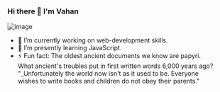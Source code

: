 ### Hi there 👋 I'm Vahan

<!--
**Gegardus/Gegardus** is a ✨ _special_ ✨ repository because its `README.md` (this file) appears on your GitHub profile.

Here are some ideas to get you started:

- 🔭 I’m currently working on web-development skills.
- 🌱 I’m currently learning JavaScript.
- 👯 I’m looking to collaborate on open source projects,
- 🤔 I’m looking for help with ...
- 💬 Ask me about ...
- 📫 How to reach me: ...
- 😄 Pronouns: ...
-->
![image](https://user-images.githubusercontent.com/52704856/151410072-6c9dd76f-015d-4150-9dc3-c7a199796fbe.png)

- 🔭 I’m currently working on web-development skills.
- 🌱 I’m presently learning JavaScript.
- ⚡ Fun fact: The oldest ancient documents we know are papyri. <br> What ancient's troubles put in first written words 6,000 years ago? <br> "_Unfortunately the world now isn't as it used to be. Everyone <br> wishes to write books and children do not obey their parents."



